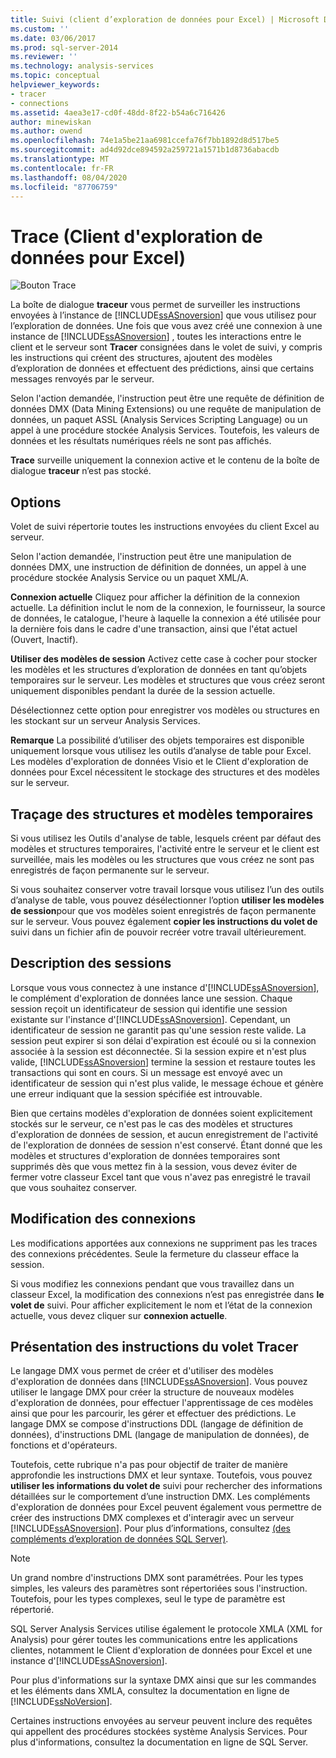 ```yaml
---
title: Suivi (client d’exploration de données pour Excel) | Microsoft Docs
ms.custom: ''
ms.date: 03/06/2017
ms.prod: sql-server-2014
ms.reviewer: ''
ms.technology: analysis-services
ms.topic: conceptual
helpviewer_keywords:
- tracer
- connections
ms.assetid: 4aea3e17-cd0f-48dd-8f22-b54a6c716426
author: minewiskan
ms.author: owend
ms.openlocfilehash: 74e1a5be21aa6981ccefa76f7bb1892d8d517be5
ms.sourcegitcommit: ad4d92dce894592a259721a1571b1d8736abacdb
ms.translationtype: MT
ms.contentlocale: fr-FR
ms.lasthandoff: 08/04/2020
ms.locfileid: "87706759"
---
```

# <a name="trace-data-mining-client-for-excel"></a>Trace (Client d'exploration de données pour Excel)
  ![Bouton Trace](media/misc-trace.gif "Bouton Trace")

 La boîte de dialogue **traceur** vous permet de surveiller les instructions envoyées à l’instance de [!INCLUDE[ssASnoversion](../includes/ssasnoversion-md.md)] que vous utilisez pour l’exploration de données. Une fois que vous avez créé une connexion à une instance de [!INCLUDE[ssASnoversion](../includes/ssasnoversion-md.md)] , toutes les interactions entre le client et le serveur sont **Tracer** consignées dans le volet de suivi, y compris les instructions qui créent des structures, ajoutent des modèles d’exploration de données et effectuent des prédictions, ainsi que certains messages renvoyés par le serveur.

 Selon l'action demandée, l'instruction peut être une requête de définition de données DMX (Data Mining Extensions) ou une requête de manipulation de données, un paquet ASSL (Analysis Services Scripting Language) ou un appel à une procédure stockée Analysis Services. Toutefois, les valeurs de données et les résultats numériques réels ne sont pas affichés.

 **Trace** surveille uniquement la connexion active et le contenu de la boîte de dialogue **traceur** n’est pas stocké.

## <a name="options"></a>Options
 Volet de suivi répertorie toutes les instructions envoyées du client Excel au serveur.

 Selon l'action demandée, l'instruction peut être une manipulation de données DMX, une instruction de définition de données, un appel à une procédure stockée Analysis Service ou un paquet XML/A.

 **Connexion actuelle** Cliquez pour afficher la définition de la connexion actuelle. La définition inclut le nom de la connexion, le fournisseur, la source de données, le catalogue, l'heure à laquelle la connexion a été utilisée pour la dernière fois dans le cadre d'une transaction, ainsi que l'état actuel (Ouvert, Inactif).

 **Utiliser des modèles de session** Activez cette case à cocher pour stocker les modèles et les structures d’exploration de données en tant qu’objets temporaires sur le serveur. Les modèles et structures que vous créez seront uniquement disponibles pendant la durée de la session actuelle.

 Désélectionnez cette option pour enregistrer vos modèles ou structures en les stockant sur un serveur Analysis Services.

 **Remarque** La possibilité d’utiliser des objets temporaires est disponible uniquement lorsque vous utilisez les outils d’analyse de table pour Excel. Les modèles d'exploration de données Visio et le Client d'exploration de données pour Excel nécessitent le stockage des structures et des modèles sur le serveur.

## <a name="tracing-temporary-structures-and-models"></a>Traçage des structures et modèles temporaires
 Si vous utilisez les Outils d'analyse de table, lesquels créent par défaut des modèles et structures temporaires, l'activité entre le serveur et le client est surveillée, mais les modèles ou les structures que vous créez ne sont pas enregistrés de façon permanente sur le serveur.

 Si vous souhaitez conserver votre travail lorsque vous utilisez l’un des outils d’analyse de table, vous pouvez désélectionner l’option **utiliser les modèles de session**pour que vos modèles soient enregistrés de façon permanente sur le serveur. Vous pouvez également **copier les instructions du volet de** suivi dans un fichier afin de pouvoir recréer votre travail ultérieurement.

## <a name="understanding-sessions"></a>Description des sessions
 Lorsque vous vous connectez à une instance d'[!INCLUDE[ssASnoversion](../includes/ssasnoversion-md.md)], le complément d'exploration de données lance une session. Chaque session reçoit un identificateur de session qui identifie une session existante sur l'instance d'[!INCLUDE[ssASnoversion](../includes/ssasnoversion-md.md)]. Cependant, un identificateur de session ne garantit pas qu'une session reste valide. La session peut expirer si son délai d'expiration est écoulé ou si la connexion associée à la session est déconnectée. Si la session expire et n'est plus valide, [!INCLUDE[ssASnoversion](../includes/ssasnoversion-md.md)] termine la session et restaure toutes les transactions qui sont en cours. Si un message est envoyé avec un identificateur de session qui n'est plus valide, le message échoue et génère une erreur indiquant que la session spécifiée est introuvable.

 Bien que certains modèles d'exploration de données soient explicitement stockés sur le serveur, ce n'est pas le cas des modèles et structures d'exploration de données de session, et aucun enregistrement de l'activité de l'exploration de données de session n'est conservé. Étant donné que les modèles et structures d'exploration de données temporaires sont supprimés dès que vous mettez fin à la session, vous devez éviter de fermer votre classeur Excel tant que vous n'avez pas enregistré le travail que vous souhaitez conserver.

## <a name="changing-connections"></a>Modification des connexions
 Les modifications apportées aux connexions ne suppriment pas les traces des connexions précédentes. Seule la fermeture du classeur efface la session.

 Si vous modifiez les connexions pendant que vous travaillez dans un classeur Excel, la modification des connexions n’est pas enregistrée dans **le volet de** suivi. Pour afficher explicitement le nom et l’état de la connexion actuelle, vous devez cliquer sur **connexion actuelle**.

## <a name="understanding-statements-in-the-tracer"></a>Présentation des instructions du volet Tracer
 Le langage DMX vous permet de créer et d'utiliser des modèles d'exploration de données dans [!INCLUDE[ssASnoversion](../includes/ssasnoversion-md.md)]. Vous pouvez utiliser le langage DMX pour créer la structure de nouveaux modèles d'exploration de données, pour effectuer l'apprentissage de ces modèles ainsi que pour les parcourir, les gérer et effectuer des prédictions. Le langage DMX se compose d'instructions DDL (langage de définition de données), d'instructions DML (langage de manipulation de données), de fonctions et d'opérateurs.

 Toutefois, cette rubrique n'a pas pour objectif de traiter de manière approfondie les instructions DMX et leur syntaxe. Toutefois, vous pouvez **utiliser les informations du volet de** suivi pour rechercher des informations détaillées sur le comportement d’une instruction DMX. Les compléments d'exploration de données pour Excel peuvent également vous permettre de créer des instructions DMX complexes et d'interagir avec un serveur [!INCLUDE[ssASnoversion](../includes/ssasnoversion-md.md)]. Pour plus d’informations, consultez [&#40;des compléments d’exploration de données SQL Server&#41;](query-sql-server-data-mining-add-ins.md).

> [!NOTE]
>  Un grand nombre d'instructions DMX sont paramétrées. Pour les types simples, les valeurs des paramètres sont répertoriées sous l'instruction. Toutefois, pour les types complexes, seul le type de paramètre est répertorié.

 SQL Server Analysis Services utilise également le protocole XMLA (XML for Analysis) pour gérer toutes les communications entre les applications clientes, notamment le Client d'exploration de données pour Excel et une instance d'[!INCLUDE[ssASnoversion](../includes/ssasnoversion-md.md)].

 Pour plus d'informations sur la syntaxe DMX ainsi que sur les commandes et les éléments dans XMLA, consultez la documentation en ligne de [!INCLUDE[ssNoVersion](../includes/ssnoversion-md.md)].

 Certaines instructions envoyées au serveur peuvent inclure des requêtes qui appellent des procédures stockées système Analysis Services. Pour plus d'informations, consultez la documentation en ligne de SQL Server.


